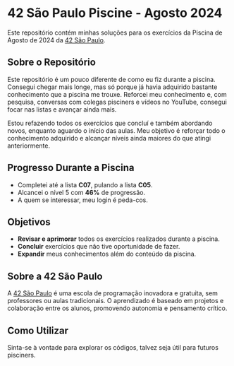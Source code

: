 # 42 São Paulo Piscine - Agosto 2024

Este repositório contém minhas soluções para os exercícios da Piscina de Agosto de 2024 da [42 São Paulo](https://www.42sp.org.br/).

## Sobre o Repositório

Este repositório é um pouco diferente de como eu fiz durante a piscina. Consegui chegar mais longe, mas só porque já havia adquirido bastante conhecimento que a piscina me trouxe. Reforcei meu conhecimento e, com pesquisa, conversas com colegas pisciners e vídeos no YouTube, consegui focar nas listas e avançar ainda mais.

Estou refazendo todos os exercícios que concluí e também abordando novos, enquanto aguardo o início das aulas. Meu objetivo é reforçar todo o conhecimento adquirido e alcançar níveis ainda maiores do que atingi anteriormente.

## Progresso Durante a Piscina

- Completei até a lista **C07**, pulando a lista **C05**.
- Alcancei o nível 5 com **46%** de progressão.
- A quem se interessar, meu login é peda-cos.

## Objetivos

- **Revisar e aprimorar** todos os exercícios realizados durante a piscina.
- **Concluir** exercícios que não tive oportunidade de fazer.
- **Expandir** meus conhecimentos além do conteúdo da piscina.

## Sobre a 42 São Paulo

A [42 São Paulo](https://www.42sp.org.br/) é uma escola de programação inovadora e gratuita, sem professores ou aulas tradicionais. O aprendizado é baseado em projetos e colaboração entre os alunos, promovendo autonomia e pensamento crítico.

## Como Utilizar

Sinta-se à vontade para explorar os códigos, talvez seja útil para futuros pisciners.
